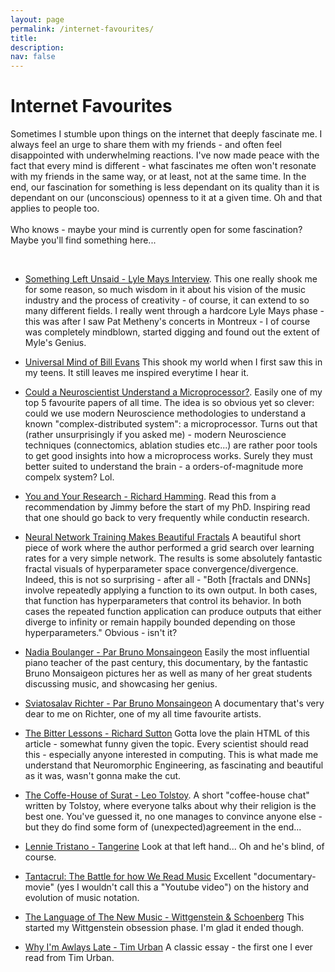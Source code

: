 ```yaml
---
layout: page
permalink: /internet-favourites/
title: 
description:
nav: false
---
```


<div class="talks">
    <div class="header-bar">
        <h1>Internet Favourites</h1>
        <p>Sometimes I stumble upon things on the internet that deeply fascinate me. I always feel an urge to share them with my friends - and often feel disappointed with underwhelming reactions. I've now made peace with the fact that every mind is different - what fascinates me often won't resonate with my friends in the same way, or at least, not at the same time. In the end, our fascination for something is less dependant on its quality than it is dependant on our (unconscious) openness to it at a given time. Oh and that applies to people too. 
        <br /><br />
        Who knows - maybe your mind is currently open for some fascination? Maybe you'll find something here...</p> 
    </div>
</div>

<br />

 
* [Something Left Unsaid - Lyle Mays Interview](https://www.lylemays.com/something-left-unsaid). This one really shook me for some reason, so much wisdom in it about his vision of the music industry and the process of creativity - of course, it can extend to so many different fields. I really went through a hardcore Lyle Mays phase - this was after I saw Pat Metheny's concerts in Montreux - I of course was completely mindblown, started digging and found out the extent of Myle's Genius.   

* [Universal Mind of Bill Evans](https://www.youtube.com/watch?v=QwXAqIaUahI&t=386s) This shook my world when I first saw this in my teens. It still leaves me inspired everytime I hear it.

* [Could a Neuroscientist Understand a Microprocessor?](https://journals.plos.org/ploscompbiol/article?id=10.1371/journal.pcbi.1005268). Easily one of my top 5 favourite papers of all time. The idea is so obvious yet so clever: could we use modern Neuroscience methodologies to understand a known "complex-distributed system": a microprocessor. Turns out that (rather unsurprisingly if you asked me) - modern Neuroscience techniques (connectomics, ablation studies etc...) are rather poor tools to get good insights into how a microprocess works. Surely they must better suited to understand the brain - a orders-of-magnitude more compelx system? Lol.

* [You and Your Research - Richard Hamming](https://www.cs.virginia.edu/~robins/YouAndYourResearch.html). Read this from a recommendation by Jimmy before the start of my PhD. Inspiring read that one should go back to very frequently while conductin research. 

* [Neural Network Training Makes Beautiful Fractals](https://sohl-dickstein.github.io/2024/02/12/fractal.html) A beautiful short piece of work where the author performed a grid search over learning rates for a very simple network. The results is some absolutely fantastic fractal visuals of hyperparameter space convergence/divergence. Indeed, this is not so surprising - after all - "Both [fractals and DNNs] involve repeatedly applying a function to its own output. In both cases, that function has hyperparameters that control its behavior. In both cases the repeated function application can produce outputs that either diverge to infinity or remain happily bounded depending on those hyperparameters." Obvious - isn't it? 

* [Nadia Boulanger - Par Bruno Monsaingeon](https://www.youtube.com/watch?v=uLlHtCttSE8) Easily the most influential piano teacher of the past century, this documentary, by the fantastic Bruno Monsaigeon pictures her as well as many of her great students discussing music, and showcasing her genius. 

* [Sviatosalav Richter - Par Bruno Monsaingeon](https://www.youtube.com/watch?v=ZNmb7It0G7c) A documentary that's very dear to me on Richter, one of my all time favourite artists. 

* [The Bitter Lessons - Richard Sutton](http://www.incompleteideas.net/IncIdeas/BitterLesson.html) Gotta love the plain HTML of this article - somewhat funny given the topic. Every scientist should read this - especially anyone interested in computing. This is what made me understand that Neuromorphic Engineering, as fascinating and beautiful as it was, wasn't gonna make the cut.  

* [The Coffe-House of Surat - Leo Tolstoy](https://www.marxists.org/archive/tolstoy/1893/the-coffeehouse-of-surat.html). A short "coffee-house chat" written by Tolstoy, where everyone talks about why their religion is the best one. You've guessed it, no one manages to convince anyone else - but they do find some form of (unexpected)agreement in the end...  

* [Lennie Tristano - Tangerine](https://www.youtube.com/watch?v=lGLpczTtnEM) Look at that left hand... Oh and he's blind, of course. 

* [Tantacrul: The Battle for how We Read Music](https://www.youtube.com/watch?v=Eq3bUFgEcb4&t=951s) Excellent "documentary-movie" (yes I wouldn't call this a "Youtube video") on the history and evolution of music notation. 

* [The Language of The New Music - Wittgenstein & Schoenberg](https://www.youtube.com/watch?v=DRI_ZSh6iF4&list=FLVEGJyKdX1f_76VaLu_Viig&index=71) This started my Wittgenstein obsession phase. I'm glad it ended though. 

* [Why I'm Awlays Late - Tim Urban](https://waitbutwhy.com/2015/07/why-im-always-late.html) A classic essay - the first one I ever read from Tim Urban. 


